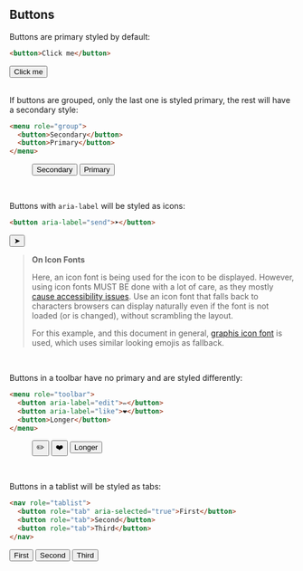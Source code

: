 <section>

## Buttons

Buttons are primary styled by default:

```html
<button>Click me</button>
```

<div role="presentation">
  <button>Click me</button>
</div>

<br>

If buttons are grouped, only the last one is styled primary, the rest will have a secondary style:

```html
<menu role="group">
  <button>Secondary</button>
  <button>Primary</button>
</menu>
```

<div role="presentation">
  <menu role="group">
    <button>Secondary</button>
    <button>Primary</button>
  </menu>
</div>

<br>

Buttons with `aria-label` will be styled as icons:

```html
<button aria-label="send">➤</button>
```

<div role="presentation">
  <button aria-label="send" class="icon">➤</button>
</div>

> **On Icon Fonts**
>
> Here, an icon font is being used for the icon to be displayed. However, using icon fonts MUST BE done with
> a lot of care, as they mostly [cause accessibility issues](https://www.youtube.com/watch?v=9xXBYcWgCHA). Use an icon font
> that falls back to characters browsers can display naturally even if the font is not loaded (or is changed), without scrambling the layout.
>
> For this example, and this document in general, [graphis icon font](https://graphis.ink) is used, which uses similar looking emojis as fallback.


<br>

Buttons in a toolbar have no primary and are styled differently:

```html
<menu role="toolbar">
  <button aria-label="edit">✏️</button>
  <button aria-label="like">❤️</button>
  <button>Longer</button>
</menu>
```

<div role="presentation">
  <menu role="toolbar">
    <button aria-label="edit">✏️</button>
    <button aria-label="like">❤️</button>
    <button>Longer</button>
  </menu>
</div>

<br>

Buttons in a tablist will be styled as tabs:

```html
<nav role="tablist">
  <button role="tab" aria-selected="true">First</button>
  <button role="tab">Second</button>
  <button role="tab">Third</button>
</nav>
```

<div role="presentation">
  <nav role="tablist">
    <button role="tab" aria-selected="true">First</button>
    <button role="tab">Second</button>
    <button role="tab">Third</button>
  </nav>
</div>

</section>
